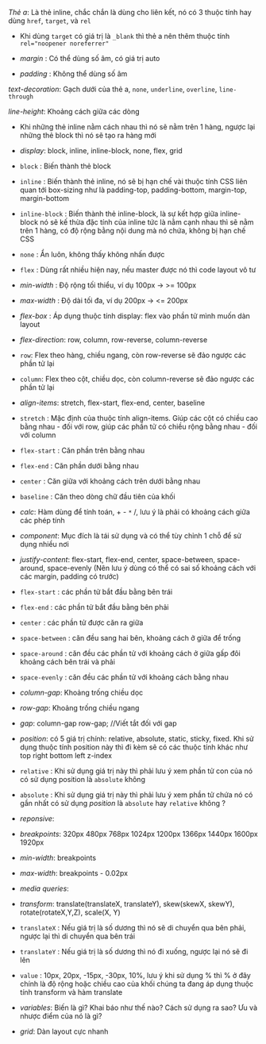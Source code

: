 _Thẻ a_: Là thẻ inline, chắc chắn là dùng cho liên kết, nó có 3 thuộc tính hay dùng `href`, `target`, và `rel`

- Khi dùng `target` có giá trị là `_blank` thì thẻ a nên thêm thuộc tính `rel="noopener noreferrer"`

- _margin_ : Có thể dùng số âm, có giá trị auto

- _padding_ : Không thể dùng số âm

_text-decoration_: Gạch dưới của thẻ a, `none`, `underline`, `overline`, `line-through`

_line-height_: Khoảng cách giữa các dòng

- Khi những thẻ inline nằm cách nhau thì nó sẽ nằm trên 1 hàng, ngược lại những thẻ block thì nó sẽ tạo ra hàng mới

- _display_: block, inline, inline-block, none, flex, grid

- `block` : Biến thành thẻ block

- `inline` : Biến thành thẻ inline, nó sẽ bị hạn chế vài thuộc tính CSS liên quan tới box-sizing như là padding-top, padding-bottom, margin-top, margin-bottom

- `inline-block` : Biến thành thẻ inline-block, là sự kết hợp giữa inline-block nó sẽ kế thừa đặc tính của inline tức là nằm cạnh nhau thì sẽ nằm trên 1 hàng, có độ rộng bằng nội dung mà nó chứa, không bị hạn chế CSS

- `none` : Ẩn luôn, không thấy không nhấn được

- `flex` : Dùng rất nhiều hiện nay, nếu master được nó thì code layout vô tư

- _min-width_ : Độ rộng tối thiểu, ví dụ 100px -> >= 100px

- _max-width_ : Độ dài tối đa, ví dụ 200px -> <= 200px

- _flex-box_ : Áp dụng thuộc tính display: flex vào phần tử mình muốn dàn layout

- _flex-direction_: row, column, row-reverse, column-reverse

- `row`: Flex theo hàng, chiều ngang, còn row-reverse sẽ đảo ngược các phần tử lại

- `column`: Flex theo cột, chiều dọc, còn column-reverse sẽ đảo ngược các phần tử lại

- _align-items_: stretch, flex-start, flex-end, center, baseline

- `stretch` : Mặc định của thuộc tính align-items. Giúp các cột có chiều cao bằng nhau - đối với row, giúp các phần tử có chiều rộng bằng nhau - đối với column

- `flex-start` : Căn phần trên bằng nhau

- `flex-end` : Căn phần dưới bằng nhau

- `center` : Căn giữa với khoảng cách trên dưới bằng nhau

- `baseline` : Căn theo dòng chữ đầu tiên của khối

- _calc_: Hàm dùng để tính toán, + - `*` /, lưu ý là phải có khoảng cách giữa các phép tính

- _component_: Mục đích là tái sử dụng và có thể tùy chỉnh 1 chỗ để sử dụng nhiều nơi

- _justify-content_: flex-start, flex-end, center, space-between, space-around, space-evenly
  (Nên lưu ý dùng có thể có sai số khoảng cách với các margin, padding có trước)

- `flex-start` : các phần tử bắt đầu bằng bên trái

- `flex-end` : các phần tử bắt đầu bằng bên phải

- `center` : các phần tử được căn ra giữa

- `space-between` : căn đều sang hai bên, khoảng cách ở giữa để trống

- `space-around` : căn đều các phần tử với khoảng cách ở giữa gấp đôi khoảng cách bên trái và phải

- `space-evenly` : căn đều các phần tử với khoảng cách bằng nhau

- _column-gap_: Khoảng trống chiều dọc

- _row-gap_: Khoảng trống chiều ngang

- _gap_: column-gap row-gap; //Viết tắt đối với gap

- _position_: có 5 giá trị chính: relative, absolute, static, sticky, fixed. Khi sử dụng thuộc tính position này thì đi kèm sẽ có các thuộc tính khác như top right bottom left z-index

- `relative` : Khi sử dụng giá trị này thì phải lưu ý xem phần tử con của nó có sử dụng position là `absolute` không

- `absolute` : Khi sử dụng giá trị này thì phải lưu ý xem phần tử chứa nó có gần nhất có sử dụng _position_ là `absolute` hay `relative` không ?

- _reponsive_:
- _breakpoints_: 320px 480px 768px 1024px 1200px 1366px 1440px 1600px 1920px
- _min-width_: breakpoints
- _max-width_: breakpoints - 0.02px
- _media queries_:
  <!--
  @media screen and (min-width: breakpoints)
  @media screen and (min-width: 320px){}
  -->

  <!--
  @media screen and (max-width: breakpoints -0.02px)
  @media screen and (max-width: 1023.98px){}
  -->

  <!-- @media screen and (min-width: breakpoints) and (max-width: breakpooints){} -->

- _transform_: translate(translateX, translateY), skew(skewX, skewY), rotate(rotateX,Y,Z), scale(X, Y)
- `translateX` : Nếu giá trị là số dương thì nó sẽ di chuyển qua bên phải, ngược lại thì di chuyển qua bên trái
- `translateY` : Nếu giá trị là số dương thì nó đi xuống, ngược lại nó sẽ đi lên
- `value` : 10px, 20px, -15px, -30px, 10%, lưu ý khi sử dụng % thì % ở đây chính là độ rộng hoặc chiều cao của khối chúng ta đang áp dụng thuộc tính transform và hàm translate

- _variables_: Biến là gì? Khai báo như thế nào? Cách sử dụng ra sao? Ưu và nhược điểm của nó là gì?
<!-- usage: var(--primary-color) -->

- _grid_: Dàn layout cực nhanh
  <!--
  align-items: start end center baseline stretch
  justify-content: start end center space-between space-around space-evenly
  track-line: 1 -1
  grid-template-columns: value value value ... n-value: px, %, em, rem
  1fr = fraction unit
  -->

  <!-- grid-template-columns: 1fr 1fr 1fr 1fr;
  grid-template-columns: 200px repeat(2, 1fr) 300px;  -->

  <!-- grid-auto-flow: column;
  grid-auto-columns: 1fr; -->

  <!-- --columns: 4;
  grid-template-columns: repeat(var(--columns), 1fr); -->
